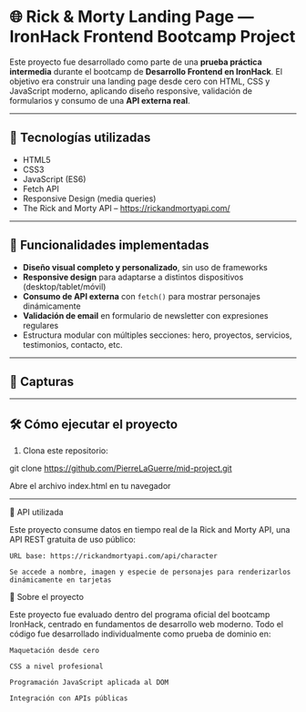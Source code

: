# 🌐 Rick & Morty Landing Page — IronHack Frontend Bootcamp Project

Este proyecto fue desarrollado como parte de una **prueba práctica intermedia** durante el bootcamp de **Desarrollo Frontend en IronHack**. El objetivo era construir una landing page desde cero con HTML, CSS y JavaScript moderno, aplicando diseño responsive, validación de formularios y consumo de una **API externa real**.

---

## 🚀 Tecnologías utilizadas

- HTML5  
- CSS3   
- JavaScript (ES6)  
- Fetch API  
- Responsive Design (media queries)  
- The Rick and Morty API – https://rickandmortyapi.com/

---

## 🧠 Funcionalidades implementadas

- **Diseño visual completo y personalizado**, sin uso de frameworks  
- **Responsive design** para adaptarse a distintos dispositivos (desktop/tablet/móvil)  
- **Consumo de API externa** con `fetch()` para mostrar personajes dinámicamente  
- **Validación de email** en formulario de newsletter con expresiones regulares  
- Estructura modular con múltiples secciones: hero, proyectos, servicios, testimonios, contacto, etc.

---

## 📸 Capturas


---

## 🛠️ Cómo ejecutar el proyecto

1. Clona este repositorio:

git clone https://github.com/PierreLaGuerre/mid-project.git

Abre el archivo index.html en tu navegador

---

📡 API utilizada

Este proyecto consume datos en tiempo real de la Rick and Morty API, una API REST gratuita de uso público:

    URL base: https://rickandmortyapi.com/api/character

    Se accede a nombre, imagen y especie de personajes para renderizarlos dinámicamente en tarjetas

💬 Sobre el proyecto

Este proyecto fue evaluado dentro del programa oficial del bootcamp IronHack, centrado en fundamentos de desarrollo web moderno. Todo el código fue desarrollado individualmente como prueba de dominio en:

    Maquetación desde cero

    CSS a nivel profesional

    Programación JavaScript aplicada al DOM

    Integración con APIs públicas
